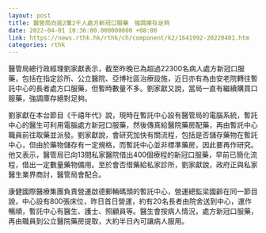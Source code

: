 ```yaml
---
layout: post
title: 醫管局向逾2萬2千人處方新冠口服藥　強調庫存足夠
date: 2022-04-01 10:36:00.000000000 +08:00
link: https://news.rthk.hk/rthk/ch/component/k2/1641992-20220401.htm
categories: rthk
---
```


醫管局總行政經理劉家獻表示，截至昨晚已為超過22300名病人處方新冠口服藥，包括在指定診所、公立醫院、亞博社區治療設施，近日亦有為由安老院轉往暫託中心的長者處方口服藥，但暫時數量不多。劉家獻又說，當局一直有繼續購買口服藥，強調庫存絕對足夠。

劉家獻在本台節目《千禧年代》說，現時在暫託中心設有醫管局的電腦系統，暫託中心的醫生可利用電腦處方新冠口服藥，然後傳真給醫院藥房配藥，再由暫託中心職員前往取藥並派發。劉家獻說，會研究加快有關流程，包括是否儲存藥物在暫託中心，但由於藥物儲存有一定規格，而暫託中心並非標準藥房，因此要再作研究。他又表示，醫管局已向13間私家醫院借出400個療程的新冠口服藥，早前已簡化流程，借出一定數量藥物備用。至於會否借藥給私家診所，劉家獻說，政府正與私家醫生業界商討，醫管局會配合。

康健國際醫療集團負責營運啟德郵輛碼頭的暫託中心，營運總監梁國齡在同一節目說，中心設有800張床位，昨日首日營運，約有20名長者由院舍送到中心，運作暢順，暫託中心有醫生、護士、照顧員等。醫生會按病人情況，處方新冠口服藥，再由職員到公立醫院藥房提取，大約半日內可讓病人服用。
